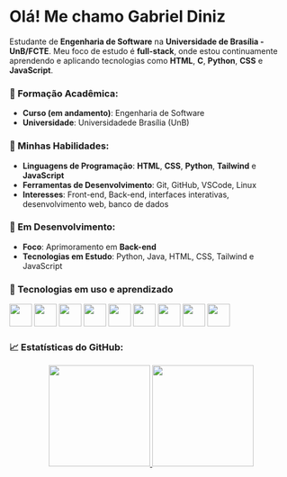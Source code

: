 # Olá! Me chamo Gabriel Diniz

Estudante de **Engenharia de Software** na **Universidade de Brasília - UnB/FCTE**. Meu foco de estudo é **full-stack**, onde estou continuamente aprendendo e aplicando tecnologias como **HTML**, **C**, **Python**, **CSS** e **JavaScript**.

### 📓 Formação Acadêmica:
- **Curso (em andamento)**: Engenharia de Software
- **Universidade**: Universidadede Brasília (UnB)

### 🔧 Minhas Habilidades:
- **Linguagens de Programação**: **HTML**, **CSS**, **Python**, **Tailwind** e **JavaScript**
- **Ferramentas de Desenvolvimento**: Git, GitHub, VSCode, Linux
- **Interesses**: Front-end, Back-end, interfaces interativas, desenvolvimento web, banco de dados

### 🔭 Em Desenvolvimento:
- **Foco**: Aprimoramento em **Back-end**
- **Tecnologias em Estudo**: Python, Java, HTML, CSS, Tailwind e JavaScript

### 🚀 Tecnologias em uso e aprendizado

<p align="left">
  <img src="https://cdn.jsdelivr.net/gh/devicons/devicon/icons/python/python-original.svg" width="40px" />
  <img src="https://cdn.jsdelivr.net/gh/devicons/devicon/icons/java/java-original.svg" width="40px" />
  <img src="https://cdn.jsdelivr.net/gh/devicons/devicon/icons/javascript/javascript-original.svg" width="40px" />
  <img src="https://cdn.jsdelivr.net/gh/devicons/devicon/icons/c/c-original.svg" width="40px" />
  <img src="https://cdn.jsdelivr.net/gh/devicons/devicon/icons/cplusplus/cplusplus-original.svg" width="40px" />
  <img src="https://cdn.jsdelivr.net/gh/devicons/devicon/icons/linux/linux-original.svg" width="40px" />
  <img src="https://img.icons8.com/ios-glyphs/480/ffffff/github.png" width="40px" />
  <img src="https://cdn.jsdelivr.net/gh/devicons/devicon/icons/html5/html5-original.svg" width="40px" />
  <img src="https://cdn.jsdelivr.net/gh/devicons/devicon/icons/css3/css3-original.svg" width="40px" />
</p>

### 📈 Estatísticas do GitHub:
<div align="center">
  <a href="https://github.com/GabrielDiniz12">
    <img height="180em" src="https://github-readme-stats.vercel.app/api?username=GabrielDiniz12&show_icons=true&theme=tokyonight" />
    <img height="180em" src="https://github-readme-stats.vercel.app/api/top-langs/?username=GabrielDiniz12&layout=compact&theme=tokyonight" />
  </a>
</div>





